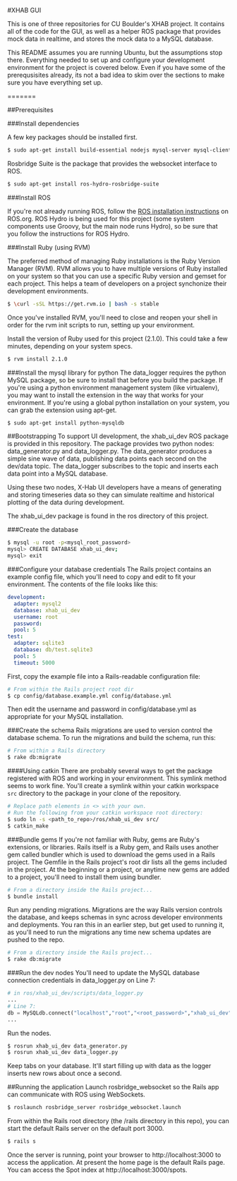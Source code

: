 #XHAB GUI

This is one of three repositories for CU Boulder's XHAB project. It contains all of the code for the GUI, as well as a helper ROS package that provides mock data in realtime, and stores the mock data to a MySQL database.

This README assumes you are running Ubuntu, but the assumptions stop there.
Everything needed to set up and configure your development environment for the project is covered below.
Even if you have some of the prerequsisites already, its not a bad idea to skim over the sections to make sure you have everything set up.

=======

##Prerequisites

###Install dependencies

A few key packages should be installed first.

````bash
$ sudo apt-get install build-essential nodejs mysql-server mysql-client libmysqlclient-dev
````

Rosbridge Suite is the package that provides the websocket interface to ROS.

````bash
$ sudo apt-get install ros-hydro-rosbridge-suite
````

###Install ROS

If you're not already running ROS, follow the [ROS installation instructions](http://wiki.ros.org/ROS/Installation) on ROS.org. ROS Hydro is being used for this project (some system components use Groovy, but the main node runs Hydro), so be sure that you follow the instructions for ROS Hydro.

###Install Ruby (using RVM)

The preferred method of managing Ruby installations is the Ruby Version Manager (RVM).
RVM allows you to have multiple versions of Ruby installed on your system so that you can use a specific Ruby version and gemset for each project.
This helps a team of developers on a project synchonize their development environments.

````bash
$ \curl -sSL https://get.rvm.io | bash -s stable
````
Once you've installed RVM, you'll need to close and reopen your shell in order for the rvm init scripts to run, setting up your environment.

Install the version of Ruby used for this project (2.1.0). This could take a few minutes, depending on your system specs.

````bash
$ rvm install 2.1.0
````

###Install the mysql library for python
The data_logger requires the python MySQL package, so be sure to install that before you build the package.
If you're using a python environment management system (like virtualenv), you may want to install the extension in the way that works for your environment.
If you're using a global python installation on your system, you can grab the extension using apt-get.

````bash
$ sudo apt-get install python-mysqldb
````

##Bootstrapping
To support UI development, the xhab_ui_dev ROS package is provided in this repository. The package provides two python nodes: data_generator.py and data_logger.py. The data_generator produces a simple sine wave of data, publishing data points each second on the dev/data topic. The data_logger subscribes to the topic and inserts each data point into a MySQL database. 

Using these two nodes, X-Hab UI developers have a means of generating and storing timeseries data so they can simulate realtime and historical plotting of the data during development.

The xhab_ui_dev package is found in the ros directory of this project.

###Create the database
````bash
$ mysql -u root -p<mysql_root_password>
mysql> CREATE DATABASE xhab_ui_dev;
mysql> exit
````

###Configure your database credentials
The Rails project contains an example config file, which you'll need to copy and edit to fit your environment. The contents of the file looks like this:
````yaml
development:
  adapter: mysql2
  database: xhab_ui_dev
  username: root
  password:
  pool: 5
test:
  adapter: sqlite3
  database: db/test.sqlite3
  pool: 5
  timeout: 5000
````

First, copy the example file into a Rails-readable configuration file:
````bash
# From within the Rails project root dir
$ cp config/database.example.yml config/database.yml
````

Then edit the username and password in config/database.yml as appropriate for your MySQL installation.


###Create the schema
Rails migrations are used to version control the database schema. To run the migrations and build the schema, run this:
````bash
# From within a Rails directory
$ rake db:migrate
````

####Using catkin
There are probably several ways to get the package registered with ROS and working in your environment. This symlink method seems to work fine. You'll create a symlink within your catkin workspace ```src``` directory to the package in your clone of the repository.


````bash
# Replace path elements in <> with your own.
# Run the following from your catkin workspace root directory:
$ sudo ln -s <path_to_repo>/ros/xhab_ui_dev src/
$ catkin_make
````

###Bundle gems
If you're not familiar with Ruby, gems are Ruby's extensions, or libraries. Rails itself is a Ruby gem, and Rails uses another gem called bundler which is used to download the gems used in a Rails project. The Gemfile in the Rails project's root dir lists all the gems included in the project. At the beginning or a project, or anytime new gems are added to a project, you'll need to install them using bundler.

````bash
# From a directory inside the Rails project...
$ bundle install
````

Run any pending migrations. Migrations are the way Rails version controls the database, and keeps schemas in sync across developer environments and deployments. You ran this in an earlier step, but get used to running it, as you'll need to run the migrations any time new schema updates are pushed to the repo.

````bash
# From a directory inside the Rails project...
$ rake db:migrate
````

###Run the dev nodes
You'll need to update the MySQL database connection credentials in data_logger.py on Line 7:

````python
# in ros/xhab_ui_dev/scripts/data_logger.py
...
# Line 7:
db = MySQLdb.connect("localhost","root","<root_password>","xhab_ui_dev" )
...
````

Run the nodes.

````bash
$ rosrun xhab_ui_dev data_generator.py
$ rosrun xhab_ui_dev data_logger.py
````

Keep tabs on your database. It'll start filling up with data as the logger inserts new rows about once a second.

##Running the application
Launch rosbridge_websocket so the Rails app can communicate with ROS using WebSockets.

````bash
$ roslaunch rosbridge_server rosbridge_websocket.launch
````

From within the Rails root directory (the /rails directory in this repo), you can start the default Rails server on the default port 3000.

````bash
$ rails s
````

Once the server is running, point your browser to http://localhost:3000 to access the application.
At present the home page is the default Rails page. You can access the Spot index at http://localhost:3000/spots.
